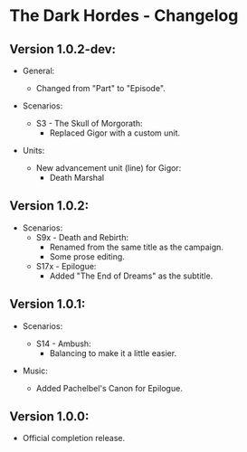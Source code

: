The Dark Hordes - Changelog
===========================

Version 1.0.2-dev:
------------------
* General:
  * Changed from "Part" to "Episode".

* Scenarios:
  * S3 - The Skull of Morgorath:
    * Replaced Gigor with a custom unit.

* Units:
  * New advancement unit (line) for Gigor:
    * Death Marshal


Version 1.0.2:
--------------
* Scenarios:
  * S9x - Death and Rebirth:
    * Renamed from the same title as the campaign.
    * Some prose editing.
  * S17x - Epilogue:
    * Added "The End of Dreams" as the subtitle.


Version 1.0.1:
--------------
* Scenarios:
  * S14 - Ambush:
    * Balancing to make it a little easier.

* Music:
  * Added Pachelbel's Canon for Epilogue.


Version 1.0.0:
--------------
* Official completion release.

